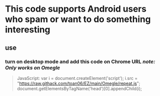 # This code supports Android users who spam or want to do something interesting #

## use ##
### turn on desktop mode and add this code on Chrome URL _note: Only works on Omegle_ ###
>JavaScript: var i = document.createElement('script'); i.src = "https://raw.githack.com/toan06/EZ/main/Omegle/repeat.js"; document.getElementsByTagName('head')[0].appendChild(i); 
